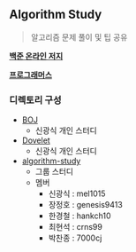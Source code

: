 ﻿## Algorithm Study
> 알고리즘 문제 풀이 및 팁 공유 <br>

**[백준 온라인 저지](https://www.acmicpc.net/)**

**[프로그래머스](https://programmers.co.kr/learn/challenges?tab=all_challenges)**

### 디렉토리 구성
- [BOJ](https://github.com/mel1015/algorithm-study/tree/master/BOJ)
    - 신광식 개인 스터디
- [Dovelet](https://github.com/mel1015/algorithm-study/tree/master/Dovelet)
    - 신광식 개인 스터디
- [algorithm-study](https://github.com/mel1015/algorithm-study/tree/master/algorithm-study)
    - 그룹 스터디
    - 멤버
        - 신광식 : mel1015
        - 장정호 : genesis9413
        - 한경철 : hankch10
        - 최현석 : crns99
        - 박찬종 : 7000cj
